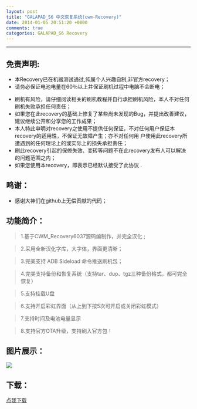 ```yaml
---
layout: post
title: "GALAPAD_S6 中文恢复系统(cwm-Recovery)"
date: 2014-01-05 20:51:20 +0800
comments: true
categories: GALAPAD_S6 Recovery
---
```

---
免责声明:
---------
* 本Recovery已在机器测试通过,纯属个人兴趣自制,非官方recovery；
*  请务必保证电池电量在60％以上并保证刷机过程中电脑不会断电；
<!--more-->
* 刷机有风险，请仔细阅读相关的刷机教程并自行承担刷机风险，本人不对任何刷机失败承担任何责任；
* 如果您在此recovery的基础上修复了某些尚未发现的Bug，并提出改善建议，建议继续公开和分享您的工作成果；
* 本人特此申明对recovery之使用不提供任何保证，不对任何用户保证本recovery的适用性，不保证无故障产生；亦不对任何用     户使用此recovery所遭遇到的任何理论上的或实际上的损失承担责任；
* 刷此recovery引起的保修失效、变砖等问题不在此recovery发布人可以解决的问题范围之内；
* 如果您使用本recovery，即表示已经默认接受了此协议 .

鸣谢：
---------
* 感谢大神们在github上无偿贡献的代码；

功能简介：
---------
> 1.基于CWM_Recovery6037源码编制作，并完全汉化 ;

> 2.采用全新汉化字库，大字体，界面更清晰；

> 3.完美支持 ADB Sideload 命令推送刷机包；

> 4.完美支持备份和恢复系统（支持tar、dup、tgz三种备份格式，都可完全恢复）

> 5.支持挂载U盘

> 6.支持开启彩虹界面（从上到下按5次可开启或关闭彩虹模式）

> 7.支持时间及电池电量显示

> 8.支持官方OTA升级，支持刷入官方包！

图片展示：
---------
![](http://ntu.me/di/1ZJ41/01.jpg)

下载：
---------
[点我下载](http://pan.baidu.com/s/1hqeGPFm)

